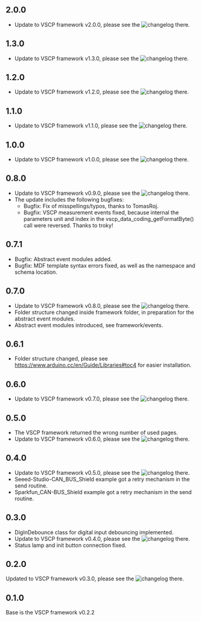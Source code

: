 ## 2.0.0

- Update to VSCP framework v2.0.0, please see the ![changelog](https://github.com/BlueAndi/vscp-framework/releases/tag/v2.0.0) there.

## 1.3.0

- Update to VSCP framework v1.3.0, please see the ![changelog](https://github.com/BlueAndi/vscp-framework/releases/tag/v1.3.0) there.

## 1.2.0

- Update to VSCP framework v1.2.0, please see the ![changelog](https://github.com/BlueAndi/vscp-framework/releases/tag/v1.2.0) there.

## 1.1.0

- Update to VSCP framework v1.1.0, please see the ![changelog](https://github.com/BlueAndi/vscp-framework/releases/tag/v1.1.0) there.

## 1.0.0

- Update to VSCP framework v1.0.0, please see the ![changelog](https://github.com/BlueAndi/vscp-framework/releases/tag/v1.0.0) there.

## 0.8.0

- Update to VSCP framework v0.9.0, please see the ![changelog](https://github.com/BlueAndi/vscp-framework/releases/tag/v0.9.0) there.
- The update includes the following bugfixes:
  - Bugfix: Fix of misspellings/typos, thanks to TomasRoj.
  - Bugfix: VSCP measurement events fixed, because internal the parameters unit and index in the vscp_data_coding_getFormatByte() call were reversed. Thanks to troky!

## 0.7.1

- Bugfix: Abstract event modules added.
- Bugfix: MDF template syntax errors fixed, as well as the namespace and schema location.

## 0.7.0

- Update to VSCP framework v0.8.0, please see the ![changelog](https://github.com/BlueAndi/vscp-framework/releases/tag/v0.8.0) there.
- Folder structure changed inside framework folder, in preparation for the abstract event modules.
- Abstract event modules introduced, see framework/events.

## 0.6.1

- Folder structure changed, please see https://www.arduino.cc/en/Guide/Libraries#toc4 for easier installation.

## 0.6.0

- Update to VSCP framework v0.7.0, please see the ![changelog](https://github.com/BlueAndi/vscp-framework/releases/tag/v0.7.0) there.

## 0.5.0

- The VSCP framework returned the wrong number of used pages.
- Update to VSCP framework v0.6.0, please see the ![changelog](https://github.com/BlueAndi/vscp-framework/releases/tag/v0.6.0) there.

## 0.4.0

- Update to VSCP framework v0.5.0, please see the ![changelog](https://github.com/BlueAndi/vscp-framework/releases/tag/v0.5.0) there.
- Seeed-Studio-CAN_BUS_Shield example got a retry mechanism in the send routine.
- Sparkfun_CAN-BUS_Shield example got a retry mechanism in the send routine.

## 0.3.0

- DigInDebounce class for digital input debouncing implemented.
- Update to VSCP framework v0.4.0, please see the ![changelog](https://github.com/BlueAndi/vscp-framework/releases/tag/v0.4.0) there.
- Status lamp and init button connection fixed.

## 0.2.0

Updated to VSCP framework v0.3.0, please see the ![changelog](https://github.com/BlueAndi/vscp-framework/releases/tag/v0.3.0) there.

## 0.1.0

Base is the VSCP framework v0.2.2
